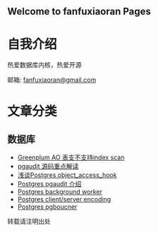 ## Welcome to fanfuxiaoran Pages

# 自我介绍
热爱数据库内核，热爱开源

邮箱: fanfuxiaoran@gmail.com
# 文章分类
## 数据库
- [Greenplum AO 表支不支持index scan](gp_ao.md)
- [pgaudit 源码重点解读](pgaudit_analyze.md)
- [浅谈Postgres object_access_hook](object_access_hook.md)
- [Postgres pgaudit 介绍](pgaudit_user_doc.md)
- [Postgres background worker](bgworker.md)
- [Postgres client/server encoding](gp_encoding.md)
- [Postgres pgboucner](pgbouncer.md)

转载请注明出处
